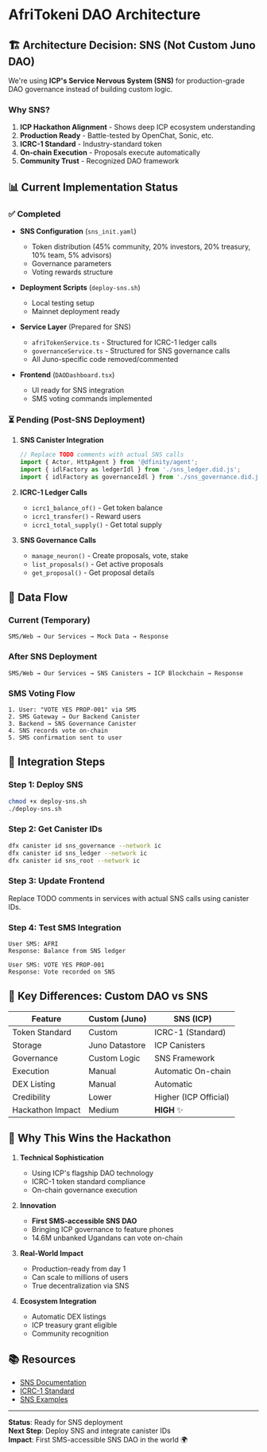 # AfriTokeni DAO Architecture

## 🏗️ Architecture Decision: SNS (Not Custom Juno DAO)

We're using **ICP's Service Nervous System (SNS)** for production-grade DAO governance instead of building custom logic.

### Why SNS?

1. **ICP Hackathon Alignment** - Shows deep ICP ecosystem understanding
2. **Production Ready** - Battle-tested by OpenChat, Sonic, etc.
3. **ICRC-1 Standard** - Industry-standard token
4. **On-chain Execution** - Proposals execute automatically
5. **Community Trust** - Recognized DAO framework

## 📊 Current Implementation Status

### ✅ Completed
- **SNS Configuration** (`sns_init.yaml`)
  - Token distribution (45% community, 20% investors, 20% treasury, 10% team, 5% advisors)
  - Governance parameters
  - Voting rewards structure

- **Deployment Scripts** (`deploy-sns.sh`)
  - Local testing setup
  - Mainnet deployment ready

- **Service Layer** (Prepared for SNS)
  - `afriTokenService.ts` - Structured for ICRC-1 ledger calls
  - `governanceService.ts` - Structured for SNS governance calls
  - All Juno-specific code removed/commented

- **Frontend** (`DAODashboard.tsx`)
  - UI ready for SNS integration
  - SMS voting commands implemented

### ⏳ Pending (Post-SNS Deployment)

1. **SNS Canister Integration**
   ```typescript
   // Replace TODO comments with actual SNS calls
   import { Actor, HttpAgent } from '@dfinity/agent';
   import { idlFactory as ledgerIdl } from './sns_ledger.did.js';
   import { idlFactory as governanceIdl } from './sns_governance.did.js';
   ```

2. **ICRC-1 Ledger Calls**
   - `icrc1_balance_of()` - Get token balance
   - `icrc1_transfer()` - Reward users
   - `icrc1_total_supply()` - Get total supply

3. **SNS Governance Calls**
   - `manage_neuron()` - Create proposals, vote, stake
   - `list_proposals()` - Get active proposals
   - `get_proposal()` - Get proposal details

## 🔄 Data Flow

### Current (Temporary)
```
SMS/Web → Our Services → Mock Data → Response
```

### After SNS Deployment
```
SMS/Web → Our Services → SNS Canisters → ICP Blockchain → Response
```

### SMS Voting Flow
```
1. User: "VOTE YES PROP-001" via SMS
2. SMS Gateway → Our Backend Canister
3. Backend → SNS Governance Canister
4. SNS records vote on-chain
5. SMS confirmation sent to user
```

## 🎯 Integration Steps

### Step 1: Deploy SNS
```bash
chmod +x deploy-sns.sh
./deploy-sns.sh
```

### Step 2: Get Canister IDs
```bash
dfx canister id sns_governance --network ic
dfx canister id sns_ledger --network ic
dfx canister id sns_root --network ic
```

### Step 3: Update Frontend
Replace TODO comments in services with actual SNS calls using canister IDs.

### Step 4: Test SMS Integration
```
User SMS: AFRI
Response: Balance from SNS ledger

User SMS: VOTE YES PROP-001
Response: Vote recorded on SNS
```

## 📝 Key Differences: Custom DAO vs SNS

| Feature | Custom (Juno) | SNS (ICP) |
|---------|--------------|-----------|
| Token Standard | Custom | ICRC-1 (Standard) |
| Storage | Juno Datastore | ICP Canisters |
| Governance | Custom Logic | SNS Framework |
| Execution | Manual | Automatic On-chain |
| DEX Listing | Manual | Automatic |
| Credibility | Lower | Higher (ICP Official) |
| Hackathon Impact | Medium | **HIGH** ✨ |

## 🚀 Why This Wins the Hackathon

1. **Technical Sophistication**
   - Using ICP's flagship DAO technology
   - ICRC-1 token standard compliance
   - On-chain governance execution

2. **Innovation**
   - **First SMS-accessible SNS DAO**
   - Bringing ICP governance to feature phones
   - 14.6M unbanked Ugandans can vote on-chain

3. **Real-World Impact**
   - Production-ready from day 1
   - Can scale to millions of users
   - True decentralization via SNS

4. **Ecosystem Integration**
   - Automatic DEX listings
   - ICP treasury grant eligible
   - Community recognition

## 📚 Resources

- [SNS Documentation](https://internetcomputer.org/docs/current/developer-docs/daos/sns/)
- [ICRC-1 Standard](https://github.com/dfinity/ICRC-1)
- [SNS Examples](https://github.com/dfinity/sns-testing)

---

**Status**: Ready for SNS deployment  
**Next Step**: Deploy SNS and integrate canister IDs  
**Impact**: First SMS-accessible SNS DAO in the world 🌍
